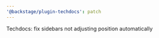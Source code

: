 ```yaml
---
'@backstage/plugin-techdocs': patch
---
```


Techdocs: fix sidebars not adjusting position automatically
